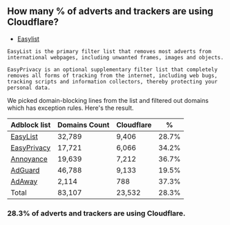 ## How many % of adverts and trackers are using Cloudflare?


- [Easylist](https://web.archive.org/web/20210516110248/https://easylist.to/)
```
EasyList is the primary filter list that removes most adverts from international webpages, including unwanted frames, images and objects.

EasyPrivacy is an optional supplementary filter list that completely removes all forms of tracking from the internet, including web bugs, tracking scripts and information collectors, thereby protecting your personal data.
```


We picked domain-blocking lines from the list and filtered out domains which has exception rules.
Here's the result.


| Adblock list | Domains Count | Cloudflare | % |
| --- | --- | --- | --- |
| [EasyList](https://easylist.to/easylist/easylist.txt) | 32,789 | 9,406 | 28.7% |
| [EasyPrivacy](https://easylist.to/easylist/easyprivacy.txt) | 17,721 | 6,066 | 34.2% |
| [Annoyance](https://secure.fanboy.co.nz/fanboy-annoyance.txt) | 19,639 | 7,212 | 36.7% |
| [AdGuard](https://adguardteam.github.io/AdGuardSDNSFilter/Filters/filter.txt) | 46,788 | 9,133 | 19.5% |
| [AdAway](https://raw.githubusercontent.com/AdAway/adaway.github.io/master/hosts.txt) | 2,114 | 788 | 37.3% |
| Total | 83,107 | 23,532 | 28.3% |


### 28.3% of adverts and trackers are using Cloudflare.